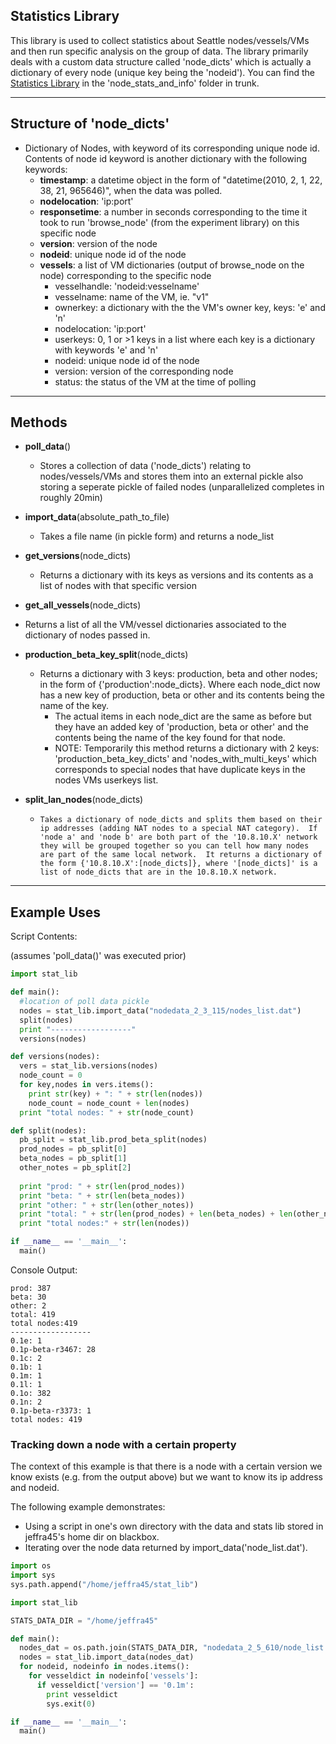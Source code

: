 ## Statistics Library
This library is used to collect statistics about Seattle nodes/vessels/VMs and then run specific analysis on the group of data. The library primarily deals with a custom data structure called 'node_dicts' which is actually a dictionary of every node (unique key being the 'nodeid').  You can find the [Statistics Library](https://seattle.poly.edu/browser/seattle/trunk/node_stats_and_info/stat_lib) in the 'node_stats_and_info' folder in trunk.

----
## Structure of 'node_dicts'
 * Dictionary of Nodes, with keyword of its corresponding unique node id.  Contents of node id keyword is another dictionary with the following keywords:
   * **timestamp**: a datetime object in the form of "datetime(2010, 2, 1, 22, 38, 21, 965646)", when the data was polled.
   * **nodelocation**: 'ip:port'
   * **responsetime**: a number in seconds corresponding to the time it took to run 'browse_node' (from the experiment library) on this specific node
   * **version**: version of the node
   * **nodeid**: unique node id of the node
   * **vessels**: a list of VM dictionaries (output of browse_node on the node) corresponding to the specific node
     * vesselhandle: 'nodeid:vesselname'
     * vesselname: name of the VM, ie. "v1"
     * ownerkey: a dictionary with the the VM's owner key, keys: 'e' and 'n'
     * nodelocation: 'ip:port'
     * userkeys: 0, 1 or >1 keys in a list where each key is a dictionary with keywords 'e' and 'n'
     * nodeid: unique node id of the node
     * version: version of the corresponding node
     * status: the status of the VM at the time of polling
----
## Methods
 * **poll_data**()
   * Stores a collection of data ('node_dicts') relating to nodes/vessels/VMs and stores them into an external pickle also storing a seperate pickle of failed nodes (unparallelized completes in roughly 20min)

 * **import_data**(absolute_path_to_file)
   * Takes a file name (in pickle form) and returns a node_list

 * **get_versions**(node_dicts)
   * Returns a dictionary with its keys as versions and its contents as a list of nodes with that specific version 

  * **get_all_vessels**(node_dicts)
   * Returns a list of all the VM/vessel dictionaries associated to the dictionary of nodes passed in.
 * **production_beta_key_split**(node_dicts)
   * Returns a dictionary with 3 keys: production, beta and other nodes; in the form of {'production':node_dicts}. Where each node_dict now has a new key of production, beta or other and its contents being the name of the key.
     * The actual items in each node_dict are the same as before but they have an added key of 'production, beta or other' and the contents being the name of the key found for that node.
     * NOTE: Temporarily this method returns a dictionary with 2 keys: 'production_beta_key_dicts' and 'nodes_with_multi_keys' which corresponds to special nodes that have duplicate keys in the nodes VMs userkeys list.

 * **split_lan_nodes**(node_dicts)
   *     Takes a dictionary of node_dicts and splits them based on their ip addresses (adding NAT nodes to a special NAT category).  If 'node a' and 'node b' are both part of the '10.8.10.X' network they will be grouped together so you can tell how many nodes are part of the same local network.  It returns a dictionary of the form {'10.8.10.X':[node_dicts]}, where '[node_dicts]' is a list of node_dicts that are in the 10.8.10.X network.
 

----
## Example Uses
Script Contents:

(assumes 'poll_data()' was executed prior)
```python
import stat_lib

def main():
  #location of poll data pickle
  nodes = stat_lib.import_data("nodedata_2_3_115/nodes_list.dat") 
  split(nodes)
  print "------------------"
  versions(nodes)

def versions(nodes):
  vers = stat_lib.versions(nodes)
  node_count = 0
  for key,nodes in vers.items():
    print str(key) + ": " + str(len(nodes))
    node_count = node_count + len(nodes)
  print "total nodes: " + str(node_count)

def split(nodes):
  pb_split = stat_lib.prod_beta_split(nodes)
  prod_nodes = pb_split[0]
  beta_nodes = pb_split[1]
  other_notes = pb_split[2]
  
  print "prod: " + str(len(prod_nodes))
  print "beta: " + str(len(beta_nodes))
  print "other: " + str(len(other_notes))
  print "total: " + str(len(prod_nodes) + len(beta_nodes) + len(other_notes))
  print "total nodes:" + str(len(nodes))

if __name__ == '__main__':
  main()
```
Console Output:
```
prod: 387
beta: 30
other: 2
total: 419
total nodes:419
------------------
0.1e: 1
0.1p-beta-r3467: 28
0.1c: 2
0.1b: 1
0.1m: 1
0.1l: 1
0.1o: 382
0.1n: 2
0.1p-beta-r3373: 1
total nodes: 419
```

### Tracking down a node with a certain property

The context of this example is that there is a node with a certain version we know exists (e.g. from the output above) but we want to know its ip address and nodeid. 

The following example demonstrates:
  * Using a script in one's own directory with the data and stats lib stored in jeffra45's home dir on blackbox.
  * Iterating over the node data returned by import_data('node_list.dat').

```python
import os
import sys
sys.path.append("/home/jeffra45/stat_lib")

import stat_lib

STATS_DATA_DIR = "/home/jeffra45"

def main():
  nodes_dat = os.path.join(STATS_DATA_DIR, "nodedata_2_5_610/node_list.dat")
  nodes = stat_lib.import_data(nodes_dat)
  for nodeid, nodeinfo in nodes.items():
    for vesseldict in nodeinfo['vessels']:
      if vesseldict['version'] == '0.1m':
        print vesseldict
        sys.exit(0)

if __name__ == '__main__':
  main()
```
